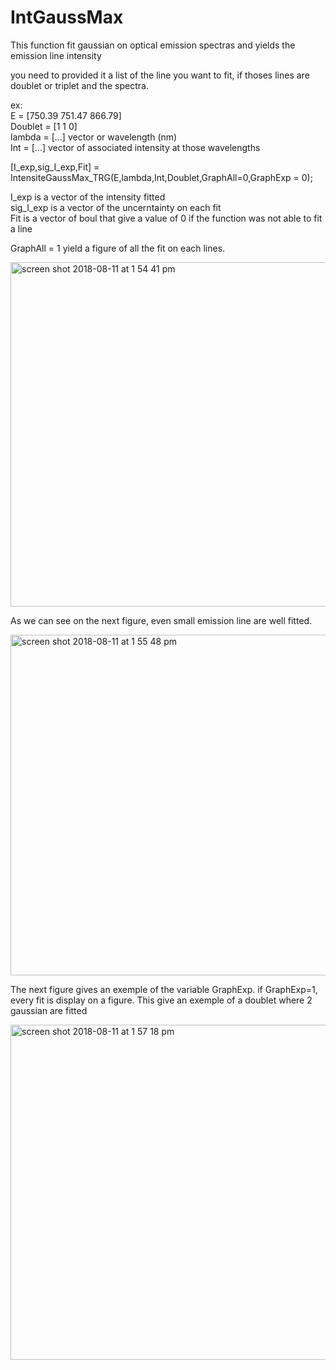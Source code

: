 # IntGaussMax
This function fit gaussian on optical emission spectras and yields the emission line intensity

you need to provided it a list of the line you want to fit, if thoses lines are doublet or triplet and the spectra.

ex:<br />
E = [750.39 751.47 866.79]<br />
Doublet = [1 1 0]<br />
lambda = [...] vector or wavelength (nm)<br />
Int = [...] vector of associated intensity at those wavelengths<br />

[I_exp,sig_I_exp,Fit] = IntensiteGaussMax_TRG(E,lambda,Int,Doublet,GraphAll=0,GraphExp = 0);

I_exp is a vector of the intensity fitted <br />
sig_I_exp is a vector of the uncerntainty on each fit <br />
Fit is a vector of boul that give a value of 0 if the function was not able to fit a line


GraphAll = 1 yield a figure of all the fit on each lines.

<img width="551" alt="screen shot 2018-08-11 at 1 54 41 pm" src="https://user-images.githubusercontent.com/33142211/43994663-d7829a2e-9d6e-11e8-88c2-6243d283da4e.png">

As we can see on the next figure, even small emission line are well fitted.

<img width="545" alt="screen shot 2018-08-11 at 1 55 48 pm" src="https://user-images.githubusercontent.com/33142211/43994710-abe27212-9d6f-11e8-8635-ec72b9aa1c8a.png">


The next figure gives an exemple of the variable GraphExp. if GraphExp=1, every fit is display on a figure. This give an exemple of a doublet where 2 gaussian are fitted

<img width="536" alt="screen shot 2018-08-11 at 1 57 18 pm" src="https://user-images.githubusercontent.com/33142211/43994711-ae1c9d96-9d6f-11e8-9874-c8c07950e5aa.png">
